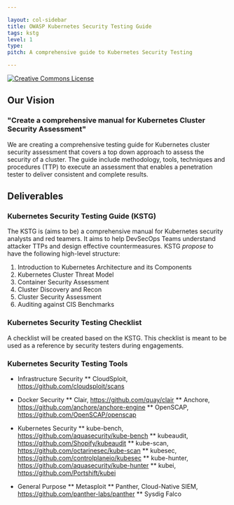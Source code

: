```yaml
---

layout: col-sidebar
title: OWASP Kubernetes Security Testing Guide
tags: kstg
level: 1
type:
pitch: A comprehensive guide to Kubernetes Security Testing

---
```


[![Creative Commons License](https://licensebuttons.net/l/by-sa/4.0/88x31.png)](https://creativecommons.org/licenses/by-sa/4.0/ "CC BY-SA 4.0")

## Our Vision

### "Create a comprehensive manual for Kubernetes Cluster Security Assessment"

We are creating a comprehensive testing guide for Kubernetes cluster security assessment that covers a top down approach to assess the security of a cluster. The guide include methodology, tools, techniques and procedures (TTP) to execute an assessment that enables a penetration tester to deliver consistent and complete results.

## Deliverables

### Kubernetes Security Testing Guide (KSTG)

The KSTG is (aims to be) a comprehensive manual for Kubernetes security analysts and red teamers. It aims to help DevSecOps Teams understand attacker TTPs and design effective countermeasures. KSTG *propose* to have the following high-level structure:

1. Introduction to Kubernetes Architecture and its Components
2. Kubernetes Cluster Threat Model
3. Container Security Assessment
4. Cluster Discovery and Recon
5. Cluster Security Assessment
6. Auditing against CIS Benchmarks

### Kubernetes Security Testing Checklist

A checklist will be created based on the KSTG. This checklist is meant to be used as a reference by security testers during engagements.

### Kubernetes Security Testing Tools

* Infrastructure Security
** CloudSploit, https://github.com/cloudsploit/scans

* Docker Security
** Clair, https://github.com/quay/clair 
** Anchore, https://github.com/anchore/anchore-engine
** OpenSCAP, https://github.com/OpenSCAP/openscap

* Kubernetes Security
** kube-bench, https://github.com/aquasecurity/kube-bench
** kubeaudit, https://github.com/Shopify/kubeaudit
** kube-scan, https://github.com/octarinesec/kube-scan 
** kubesec, https://github.com/controlplaneio/kubesec
** kube-hunter, https://github.com/aquasecurity/kube-hunter
** kubei, https://github.com/Portshift/kubei

* General Purpose
** Metasploit
** Panther, Cloud-Native SIEM, https://github.com/panther-labs/panther
** Sysdig Falco

